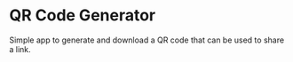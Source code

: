# QR Code Generator

Simple app to generate and download a QR code that can be used to share a link.


